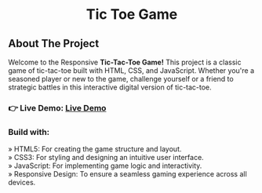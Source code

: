 <h1 align="center">Tic Toe Game</h1>
<h2 align="left">About The Project</h2>
<p>Welcome to the Responsive <b>Tic-Tac-Toe Game!</b> This project is a classic game of tic-tac-toe built with HTML, CSS, and JavaScript. Whether you're a seasoned player or new to the game, challenge yourself or a friend to strategic battles in this interactive digital version of tic-tac-toe.</p>
<h3 align="left">👉 Live Demo: <a href="https://hkt13.github.io/Javascript-Projects/Tic-Tae-Toe/" target=" ">Live Demo</a></h3>
<h3>Build with:</h3>

» HTML5: For creating the game structure and layout. <br>
» CSS3: For styling and designing an intuitive user interface. <br>
» JavaScript: For implementing game logic and interactivity. <br>
» Responsive Design: To ensure a seamless gaming experience across all devices.
